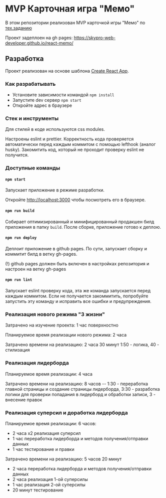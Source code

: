 # MVP Карточная игра "Мемо"

В этом репозитории реализован MVP карточкой игры "Мемо" по [тех.заданию](./docs/mvp-spec.md)

Проект задеплоен на gh pages:
https://skypro-web-developer.github.io/react-memo/

## Разработка

Проект реализован на основе шаблона [Create React App](https://github.com/facebook/create-react-app).

### Как разрабатывать

- Установите зависимости командой `npm install`
- Запустите dev сервер `npm start`
- Откройте адрес в браузере

### Стек и инструменты

Для стилей в коде используются css modules.

Настроены eslint и prettier. Корректность кода проверяется автоматически перед каждым коммитом с помощью lefthook (аналог husky). Закомитить код, который не проходит проверку eslint не получится.

### Доступные команды

#### `npm start`

Запускает приложение в режиме разработки.

Откройте [http://localhost:3000](http://localhost:3000) чтобы посмотреть его в браузере.

#### `npm run build`

Собирает оптимизированный и минифицированный продакшен билд приложения в папку `build`.
После сборке, приложение готово к деплою.

#### `npm run deploy`

Деплоит приложение в github pages. По сути, запускает сборку и коммитит билд в ветку gh-pages.

(!) github pages должен быть включен в настройках репозитория и настроен на ветку gh-pages

#### `npm run lint`

Запускает eslint проверку кода, эта же команда запускается перед каждым коммитом.
Если не получается закоммитить, попробуйте запустить эту команду и исправить все ошибки и предупреждения.

### Реализация нового режима "3 жизни"

Затрачено на изучение проекта: 1 час поверхностно

Планируемое время реализации нового режима: 2 часа

Затрачено времени на реализацию: 2 часа 30 минут 1:50 - логика, 40 - стилизация

### Реализация лидерборда

Планируемое время реализации: 4 часа

Затрачено времени на реализацию: 8 часов -- 1:30 - переработка главной страницы и создание страницы лидерборда, 3:30 - разработка логики для проверки попадания в лидерборд и обработки записи, 3 - внесение правок

### Реализация суперсил и доработка лидерборда

Планируемое время реализации: 6 часов:

- 2 часа х2 реализация суперсил
- 1 час переработка лидерборда и методов получения/отправки данных
- 1 час тестирование и правки

Затрачено времени на реализацию: 5 часов 20 минут

- 2 часа переработка лидерборда и методов получения/отправки данных
- 2 часа реализация 1-ой суперсилы
- 1 час реализация 2-ой суперсилы
- 20 минут тестирование
